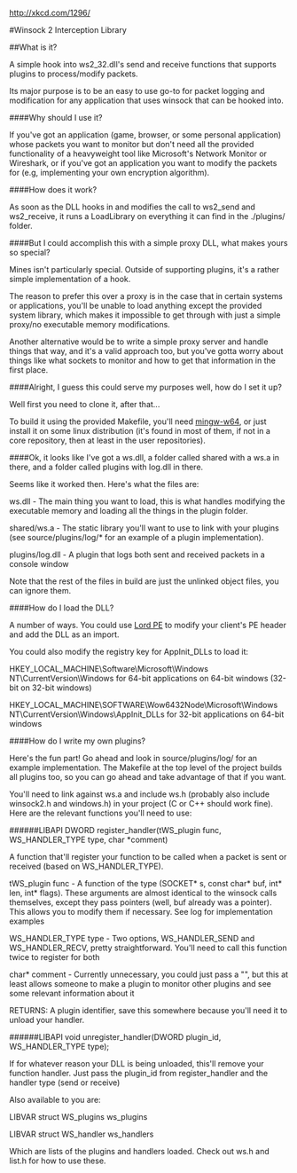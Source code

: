 http://xkcd.com/1296/

#Winsock 2 Interception Library

##What is it?

A simple hook into ws2_32.dll's send and receive functions that supports plugins to process/modify packets. 

Its major purpose is to be an easy to use go-to for packet logging and modification for any application that uses winsock that can be hooked into.

####Why should I use it?

If you've got an application (game, browser, or some personal application) whose packets you want to monitor but don't need all the provided functionality of a heavyweight tool like Microsoft's Network Monitor or Wireshark, or if you've got an application you want to modify the packets for (e.g, implementing your own encryption algorithm). 

####How does it work?

As soon as the DLL hooks in and modifies the call to ws2_send and ws2_receive, it runs a LoadLibrary on everything it can find in the ./plugins/ folder. 

####But I could accomplish this with a simple proxy DLL, what makes yours so special?

Mines isn't particularly special. Outside of supporting plugins, it's a rather simple implementation of a hook. 

The reason to prefer this over a proxy is in the case that in certain systems or applications, you'll be unable to load anything except the provided system library, which makes it impossible to get through with just a simple proxy/no executable memory modifications. 

Another alternative would be to write a simple proxy server and handle things that way, and it's a valid approach too, but you've gotta worry about things like what sockets to monitor and how to get that information in the first place.

####Alright, I guess this could serve my purposes well, how do I set it up?

Well first you need to clone it, after that...

To build it using the provided Makefile, you'll need [mingw-w64](http://mingw-w64.sourceforge.net/), or just install it on some linux distribution (it's found in most of them, if not in a core repository, then at least in the user repositories).

####Ok, it looks like I've got a ws.dll, a folder called shared with a ws.a in there, and a folder called plugins with log.dll in there.

Seems like it worked then. Here's what the files are:

ws.dll - The main thing you want to load, this is what handles modifying the executable memory and loading all the things in the plugin folder.

shared/ws.a - The static library you'll want to use to link with your plugins (see source/plugins/log/* for an example of a plugin implementation).

plugins/log.dll - A plugin that logs both sent and received packets in a console window

Note that the rest of the files in build are just the unlinked object files, you can ignore them.

####How do I load the DLL?

A number of ways. You could use [Lord PE](http://www.woodmann.com/collaborative/tools/index.php/LordPE) to modify your client's PE header and add the DLL as an import.

You could also modify the registry key for AppInit_DLLs to load it:

HKEY_LOCAL_MACHINE\Software\Microsoft\Windows NT\CurrentVersion\Windows for 64-bit applications on 64-bit windows (32-bit on 32-bit windows)

HKEY_LOCAL_MACHINE\SOFTWARE\Wow6432Node\Microsoft\Windows NT\CurrentVersion\Windows\AppInit_DLLs for 32-bit applications on 64-bit windows

####How do I write my own plugins?

Here's the fun part! Go ahead and look in source/plugins/log/ for an example implementation. The Makefile at the top level of the project builds all plugins too, so you can go ahead and take advantage of that if you want.

You'll need to link against ws.a and include ws.h (probably also include winsock2.h and windows.h) in your project (C or C++ should work fine). Here are the relevant functions you'll need to use:

######LIBAPI DWORD register_handler(tWS_plugin func, WS_HANDLER_TYPE type, char *comment)

A function that'll register your function to be called when a packet is sent or received (based on WS_HANDLER_TYPE).

tWS_plugin func - A function of the type (SOCKET* s, const char* buf, int* len, int* flags). These arguments are almost identical to the winsock calls themselves, except they pass pointers (well, buf already was a pointer). This allows you to modify them if necessary. See log for implementation examples

WS_HANDLER_TYPE type - Two options, WS_HANDLER_SEND and WS_HANDLER_RECV, pretty straightforward. You'll need to call this function twice to register for both

char* comment - Currently unnecessary, you could just pass a "", but this at least allows someone to make a plugin to monitor other plugins and see some relevant information about it

RETURNS: A plugin identifier, save this somewhere because you'll need it to unload your handler.

######LIBAPI void unregister_handler(DWORD plugin_id, WS_HANDLER_TYPE type);

If for whatever reason your DLL is being unloaded, this'll remove your function handler. Just pass the plugin_id from register_handler and the handler type (send or receive)

Also available to you are:

LIBVAR struct WS_plugins ws_plugins

LIBVAR struct WS_handler ws_handlers

Which are lists of the plugins and handlers loaded. Check out ws.h and list.h for how to use these. 
